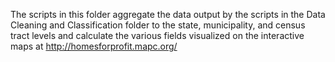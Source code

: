 The scripts in this folder aggregate the data output by the scripts in the Data Cleaning and Classification folder to the state, municipality, and census tract levels and calculate the various fields visualized on the interactive maps at http://homesforprofit.mapc.org/ 
